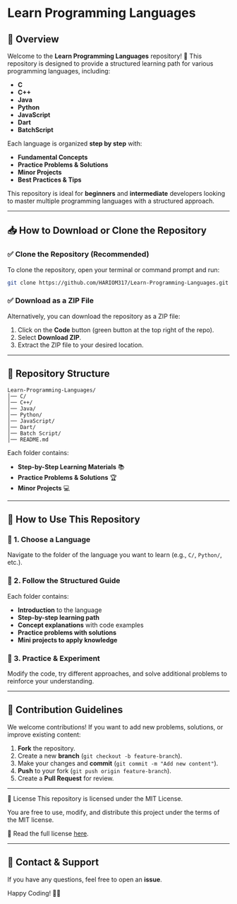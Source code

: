 # Learn Programming Languages

## 📌 Overview

Welcome to the **Learn Programming Languages** repository! 🚀 This repository is designed to provide a structured learning path for various programming languages, including:

- **C**
- **C++**
- **Java**
- **Python**
- **JavaScript**
- **Dart**
- **BatchScript**

Each language is organized **step by step** with:
- **Fundamental Concepts**
- **Practice Problems & Solutions**
- **Minor Projects**
- **Best Practices & Tips**

This repository is ideal for **beginners** and **intermediate** developers looking to master multiple programming languages with a structured approach.

---

## 📥 How to Download or Clone the Repository

### ✅ Clone the Repository (Recommended)
To clone the repository, open your terminal or command prompt and run:
```bash
git clone https://github.com/HARIOM317/Learn-Programming-Languages.git
```

### ✅ Download as a ZIP File
Alternatively, you can download the repository as a ZIP file:
1. Click on the **Code** button (green button at the top right of the repo).
2. Select **Download ZIP**.
3. Extract the ZIP file to your desired location.

---

## 📂 Repository Structure

```
Learn-Programming-Languages/
│── C/
│── C++/
│── Java/
│── Python/
│── JavaScript/
│── Dart/
│── Batch Script/
│── README.md
```

Each folder contains:
- **Step-by-Step Learning Materials** 📚
- **Practice Problems & Solutions** 🏆
- **Minor Projects** 💻

---

## 🚀 How to Use This Repository

### 🔹 1. Choose a Language
Navigate to the folder of the language you want to learn (e.g., `C/`, `Python/`, etc.).

### 🔹 2. Follow the Structured Guide
Each folder contains:
- **Introduction** to the language
- **Step-by-step learning path**
- **Concept explanations** with code examples
- **Practice problems with solutions**
- **Mini projects to apply knowledge**

### 🔹 3. Practice & Experiment
Modify the code, try different approaches, and solve additional problems to reinforce your understanding.

---

## 🎯 Contribution Guidelines
We welcome contributions! If you want to add new problems, solutions, or improve existing content:
1. **Fork** the repository.
2. Create a new **branch** (`git checkout -b feature-branch`).
3. Make your changes and **commit** (`git commit -m "Add new content"`).
4. **Push** to your fork (`git push origin feature-branch`).
5. Create a **Pull Request** for review.

---

📜 License
This repository is licensed under the MIT License.

You are free to use, modify, and distribute this project under the terms of the MIT license.

📄 Read the full license [here](LICENSE).

---

## 📧 Contact & Support
If you have any questions, feel free to open an **issue**.

Happy Coding! 🚀🎯
